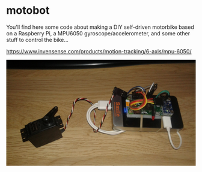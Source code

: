 # motobot

You'll find here some code about making a DIY self-driven motorbike based on a Raspberry Pi, a MPU6050 gyroscope/accelerometer, and some other stuff to control the bike...

https://www.invensense.com/products/motion-tracking/6-axis/mpu-6050/

![alt tag](https://github.com/Orelab/motobot/blob/master/misc/proto.jpg)